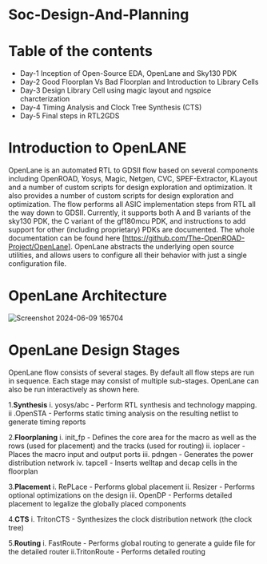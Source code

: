 # Soc-Design-And-Planning
# Table of the contents
* Day-1 Inception of Open-Source EDA, OpenLane and Sky130 PDK 
* Day-2 Good Floorplan Vs Bad Floorplan and Introduction to Library Cells
* Day-3 Design Library Cell using magic layout and ngspice charcterization
* Day-4 Timing Analysis and Clock Tree Synthesis (CTS)
* Day-5  Final steps in RTL2GDS
# Introduction to OpenLANE
OpenLane is an automated RTL to GDSII flow based on several components including OpenROAD, Yosys, Magic, Netgen, CVC, SPEF-Extractor, KLayout and a number of custom scripts for design exploration and optimization. It also provides a number of custom scripts for design exploration and optimization. The flow performs all ASIC implementation steps from RTL all the way down to GDSII. Currently, it supports both A and B variants of the sky130 PDK, the C variant of the gf180mcu PDK, and instructions to add support for other (including proprietary) PDKs are documented. The whole documentation can be found here [https://github.com/The-OpenROAD-Project/OpenLane]. OpenLane abstracts the underlying open source utilities, and allows users to configure all their behavior with just a single configuration file.
# OpenLane Architecture
![Screenshot 2024-06-09 165704](https://github.com/plnarasimha/Soc-Design-And-Planning/assets/75074032/fcaa7384-6bf2-45f2-b9b2-47f2d3f968ba)

# OpenLane Design Stages
OpenLane flow consists of several stages. By default all flow steps are run in sequence. Each stage may consist of multiple sub-stages. OpenLane can also be run interactively as shown here.
 
 1.**Synthesis**
 i. yosys/abc - Perform RTL synthesis and technology mapping.
 ii .OpenSTA - Performs static timing analysis on the resulting netlist to generate timing reports
 
 2.**Floorplaning**
 i. init_fp - Defines the core area for the macro as well as the rows (used for placement) and the tracks (used for routing)
 ii. ioplacer - Places the macro input and output ports
 iii. pdngen - Generates the power distribution network
 iv. tapcell - Inserts welltap and decap cells in the floorplan

 3.**Placement**
 i. RePLace - Performs global placement
 ii. Resizer - Performs optional optimizations on the design
 iii. OpenDP - Performs detailed placement to legalize the globally placed components
 
 4.**CTS**
 i. TritonCTS - Synthesizes the clock distribution network (the clock tree)

 5.**Routing**
 i. FastRoute - Performs global routing to generate a guide file for the detailed router
 ii.TritonRoute - Performs detailed routing
